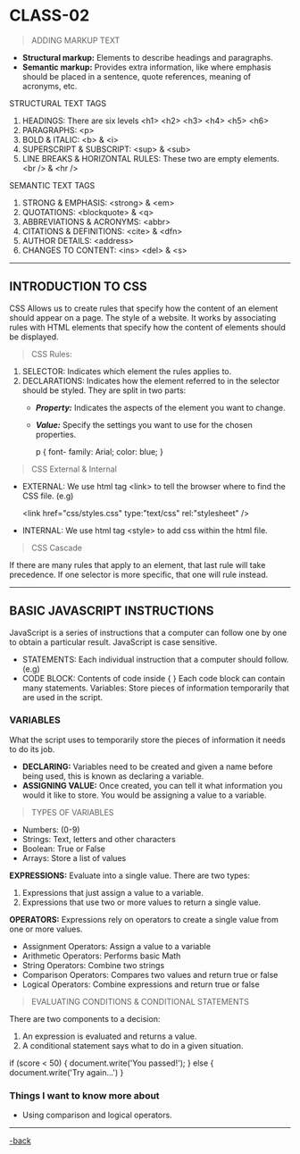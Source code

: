 # CLASS-02

>ADDING MARKUP TEXT

* **Structural markup:** Elements to describe headings and paragraphs.
* **Semantic markup:** Provides extra information, like where emphasis should be placed in a sentence, quote references, meaning of acronyms, etc.

STRUCTURAL TEXT TAGS

1. HEADINGS: There are six levels \<h1> \<h2> \<h3> \<h4> \<h5> \<h6>
2. PARAGRAPHS: \<p>
3. BOLD & ITALIC: \<b> & \<i>
4. SUPERSCRIPT & SUBSCRIPT: \<sup> & \<sub>
5. LINE BREAKS & HORIZONTAL RULES: These two are empty elements. \<br /> & \<hr />

SEMANTIC TEXT TAGS

1. STRONG & EMPHASIS: \<strong> & \<em>
2. QUOTATIONS: \<blockquote> & \<q>
3. ABBREVIATIONS & ACRONYMS: \<abbr>
4. CITATIONS & DEFINITIONS: \<cite> & \<dfn>
5. AUTHOR DETAILS: \<address>
6. CHANGES TO CONTENT: \<ins> \<del> & \<s>

---

## INTRODUCTION TO CSS

CSS Allows us to create rules that specify how the content of an element should appear on a page. The style of a website. It works by associating rules with HTML elements that specify how the content of elements should be displayed.

>CSS Rules:

1. SELECTOR: Indicates which element the rules applies to.
2. DECLARATIONS: Indicates how the element referred to in the selector should be styled. They are split in two parts:
   * ***Property:*** Indicates the aspects of the element you want to change.
   * ***Value:*** Specify the settings you want to use for the chosen properties.

        p {
          font- family: Arial;
          color: blue;
          }

> CSS External & Internal

* EXTERNAL: We use html tag \<link> to tell the browser where to find the CSS file. (e.g)

    \<link href="css/styles.css" type:"text/css" rel:"stylesheet" />

* INTERNAL: We use html tag \<style> to add css within the html file.

> CSS Cascade

If there are many rules that apply to an element, that last rule will take precedence. If one selector is more specific, that one will rule instead.

---

## BASIC JAVASCRIPT INSTRUCTIONS

JavaScript is a series of instructions that a computer can follow one by one to obtain a particular result. JavaScript is case sensitive.

* STATEMENTS: Each individual instruction that a computer should follow. (e.g)
* CODE BLOCK: Contents of code inside { } Each code block can contain many statements.
Variables: Store pieces of information temporarily that are used in the script.

### VARIABLES

What the script uses to temporarily store the pieces of information it needs to do its job.

* **DECLARING:** Variables need to be created and given a name before being used, this is known as declaring a variable.
* **ASSIGNING VALUE:** Once created, you can tell it what information you would it like to store. You would be assigning a value to a variable.

>TYPES OF VARIABLES

* Numbers: (0-9)
* Strings: Text, letters and other characters
* Boolean: True or False
* Arrays: Store a list of values

**EXPRESSIONS:** Evaluate into a single value. There are two types:

1. Expressions that just assign a value to a variable.
2. Expressions that use two or more values to return a single value.

**OPERATORS:** Expressions rely on operators to create a single value from one or more values.

* Assignment Operators: Assign a value to a variable
* Arithmetic Operators: Performs basic Math
* String Operators: Combine two strings
* Comparison Operators: Compares two values and return true or false
* Logical Operators: Combine expressions and return true or false

>EVALUATING CONDITIONS & CONDITIONAL STATEMENTS

There are two components to a decision:

1. An expression is evaluated and returns a value.
2. A conditional statement says what to do in a given situation.

if (score < 50) {
  document.write('You passed!');
} else {
    document.write('Try again...')
}

### Things I want to know more about

* Using comparison and logical operators.

---

[-back](https://alexriverau.github.io/reading-notes/code201)
